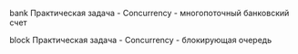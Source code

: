 bank Практическая задача - Concurrency - многопоточный банковский счет

block Практическая задача - Concurrency - блокирующая очередь